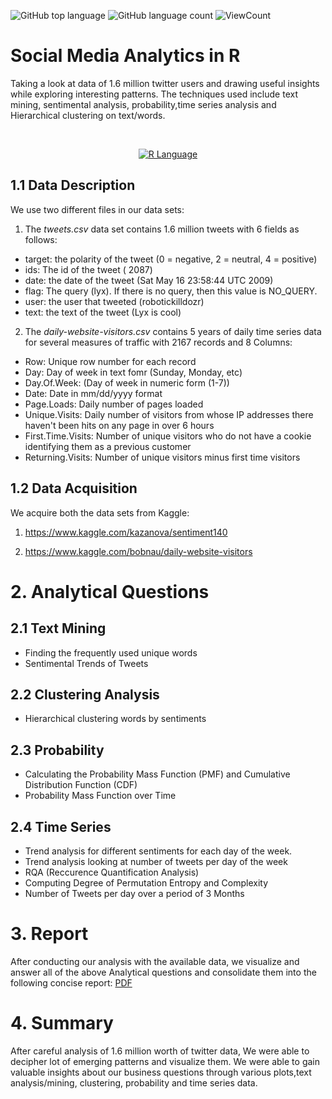 ![GitHub top language](https://img.shields.io/github/languages/top/Thomas-George-T/Social-Media-Analytics-in-R?style=flat?cache=remove)
![GitHub language count](https://img.shields.io/github/languages/count/Thomas-George-T/Social-Media-Analytics-in-R?style=flat)
![ViewCount](https://views.whatilearened.today/views/github/Thomas-George-T/Social-Media-Analytics-in-R.svg?cache=remove)

# Social Media Analytics in R

Taking a look at data of 1.6 million twitter users and drawing useful insights while exploring interesting patterns. The techniques used include text mining, sentimental analysis, probability,time series analysis and Hierarchical clustering on text/words.

<br>

<p align="center">
	<a href="#">
		<img src="https://raw.githubusercontent.com/Thomas-George-T/Thomas-George-T/master/assets/r-lang.svg" alt="R Language" title="R" hspace=80 />
	</a>
</p>

## 1.1 Data Description

We use two different files in our data sets:

1. The *tweets.csv* data set contains 1.6 million tweets with 6 fields as follows:

- target: the polarity of the tweet (0 = negative, 2 = neutral, 4 = positive)
- ids: The id of the tweet ( 2087)
- date: the date of the tweet (Sat May 16 23:58:44 UTC 2009)
- flag: The query (lyx). If there is no query, then this value is NO_QUERY.
- user: the user that tweeted (robotickilldozr)
- text: the text of the tweet (Lyx is cool)

2. The *daily-website-visitors.csv* contains 5 years of daily time series data for several measures of traffic with 2167 records and 8 Columns:

- Row: Unique row number for each record
- Day: Day of week in text fomr (Sunday, Monday, etc)
- Day.Of.Week: (Day of week in numeric form (1-7))
- Date: Date in mm/dd/yyyy format
- Page.Loads: Daily number of pages loaded
- Unique.Visits: Daily number of visitors from whose IP addresses there haven't been hits on any page in over 6 hours
- First.Time.Visits: Number of unique visitors who do not have a cookie identifying them as a previous customer
- Returning.Visits: Number of unique visitors minus first time visitors

## 1.2 Data Acquisition

We acquire both the data sets from Kaggle:

1. https://www.kaggle.com/kazanova/sentiment140

2. https://www.kaggle.com/bobnau/daily-website-visitors

# 2. Analytical Questions 

## 2.1 Text Mining

- Finding the frequently used unique words
- Sentimental Trends of Tweets

## 2.2 Clustering Analysis

- Hierarchical clustering words by sentiments

## 2.3 Probability

- Calculating the Probability Mass Function (PMF) and Cumulative Distribution Function (CDF)
- Probability Mass Function over Time

## 2.4 Time Series

- Trend analysis for different sentiments for each day of the week.
- Trend analysis looking at number of tweets per day of the week
- RQA (Reccurence Quantification Analysis)
- Computing Degree of Permutation Entropy and Complexity
- Number of Tweets per day over a period of 3 Months

# 3. Report

After conducting our analysis with the available data, we visualize and answer all of the above Analytical questions and consolidate them into the following concise report: [PDF](https://github.com/Thomas-George-T/Social-Media-Analytics-in-R/blob/main/Social-Media-Analytics.pdf)

# 4. Summary

After careful analysis of 1.6 million worth of twitter data, We were able to decipher lot of emerging patterns and visualize them. We were able to gain valuable insights about our business questions through various plots,text analysis/mining, clustering, probability and time series data.
